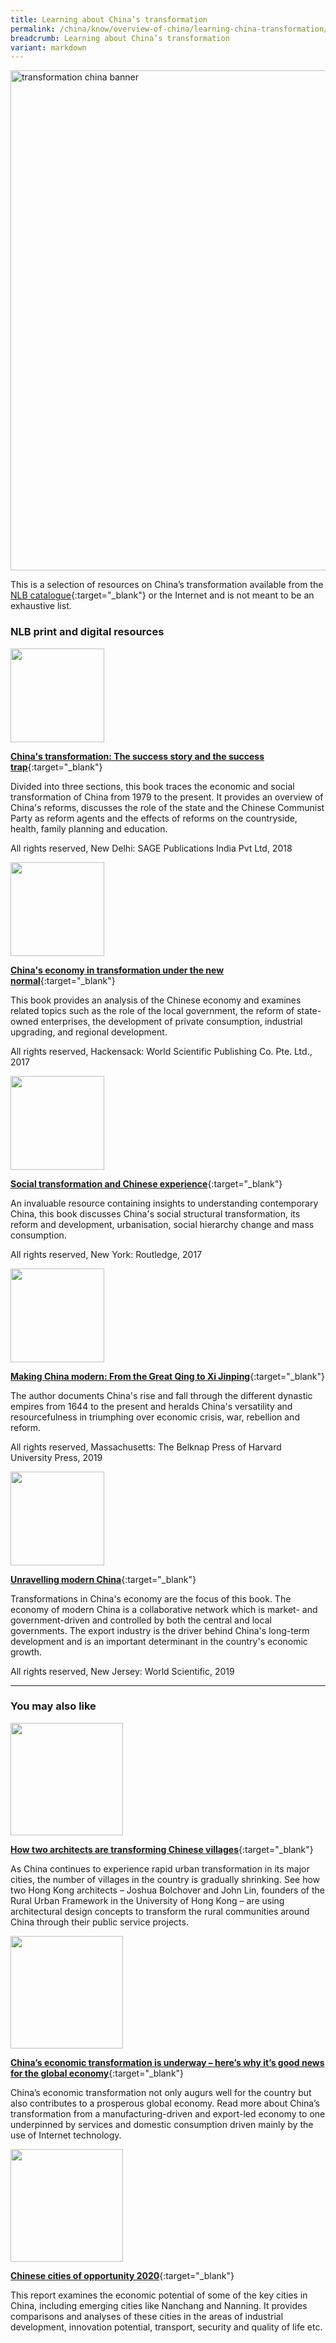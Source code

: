 ```yaml
---
title: Learning about China’s transformation
permalink: /china/know/overview-of-china/learning-china-transformation/
breadcrumb: Learning about China’s transformation
variant: markdown
---
```

<img src="\images\china-overview\china-transformation.jpg" alt="transformation china banner" style="width:800px;">

This is a selection of resources on China’s transformation available from the [NLB catalogue](http://catalogue.nlb.gov.sg/){:target="_blank"} or the Internet and is not meant to be an exhaustive list.

### **NLB print and digital resources**

<img src="/images/book-covers/China's transformation.jpg" style="width:150px;">

[**China's transformation: The success story and the success trap**](https://eservice.nlb.gov.sg/item_holding.aspx?bid=203090564){:target="_blank"}

Divided into three sections, this book traces the economic and social transformation of China from 1979 to the present. It provides an overview of China's reforms, discusses the role of the state and the Chinese Communist Party as reform agents and the effects of reforms on the countryside, health, family planning and education.

All rights reserved, New Delhi: SAGE Publications India Pvt Ltd, 2018

<img src="/images/book-covers/China's economy in transformation under the new normal.jpg" style="width:150px;">

[**China's economy in transformation under the new normal**](https://eservice.nlb.gov.sg/item_holding.aspx?bid=202996935){:target="_blank"}

This book provides an analysis of the Chinese economy and examines related topics such as the role of the local government, the reform of state-owned enterprises, the development of private consumption, industrial upgrading, and regional development.

All rights reserved, Hackensack: World Scientific Publishing Co. Pte. Ltd., 2017

<img src="/images/book-covers/Social transformation and Chinese experience.jpg" style="width:150px;">

[**Social transformation and Chinese experience**](https://eservice.nlb.gov.sg/item_holding.aspx?bid=202846434){:target="_blank"}

An invaluable resource containing insights to understanding contemporary China, this book discusses China's social structural transformation, its reform and development, urbanisation, social hierarchy change and mass consumption.

All rights reserved, New York: Routledge, 2017

<img src="/images/book-covers/Making China modern.jpg" style="width:150px;">

[**Making China modern: From the Great Qing to Xi Jinping**](https://eservice.nlb.gov.sg/item_holding.aspx?bid=203799320){:target="_blank"}

The author documents China's rise and fall through the different dynastic empires from 1644 to the present and heralds China's versatility and resourcefulness in triumphing over economic crisis, war, rebellion and reform.

All rights reserved, Massachusetts: The Belknap Press of Harvard University Press, 2019

<img src="/images/book-covers/Unravelling modern China.jpg" style="width:150px;">

[**Unravelling modern China**](https://eservice.nlb.gov.sg/item_holding.aspx?bid=203906755){:target="_blank"}

Transformations in China's economy are the focus of this book. The economy of modern China is a collaborative network which is market- and government-driven and controlled by both the central and local governments. The export industry is the driver behind China's long-term development and is an important determinant in the country's economic growth.

All rights reserved, New Jersey: World Scientific, 2019

---

### **You may also like**

<img src="/images/resources/Article 4.jpg" style="width:180px;">

[**How two architects are transforming Chinese villages**](http://edition.cnn.com/style/article/rural-urban-framework-innovative-design/index.html){:target="_blank"}

As China continues to experience rapid urban transformation in its major cities, the number of villages in the country is gradually shrinking. See how two Hong Kong architects – Joshua Bolchover and John Lin, founders of the Rural Urban Framework in the University of Hong Kong – are using architectural design concepts to transform the rural communities around China through their public service projects.

<img src="/images/resources/Article 3.jpg" style="width:180px;">

[**China’s economic transformation is underway – here’s why it’s good news for the global economy**](https://www.weforum.org/agenda/2016/08/chinas-economic-transformation-is-underway-why-its-good-news-for-the-global-economy){:target="_blank"}

China’s economic transformation not only augurs well for the country but also contributes to a prosperous global economy. Read more about China’s transformation from a manufacturing-driven and export-led economy to one underpinned by services and domestic consumption driven mainly by the use of Internet technology.

<img src="/images/resources/Article 1.jpg" style="width:180px;">

[**Chinese cities of opportunity 2020**](https://www.pwccn.com/en/research-and-insights/chinese-cities-of-opportunities-2020-report.pdf){:target="_blank"}

This report examines the economic potential of some of the key cities in China, including emerging cities like Nanchang and Nanning. It provides comparisons and analyses of these cities in the areas of industrial development, innovation potential, transport, security and quality of life etc.